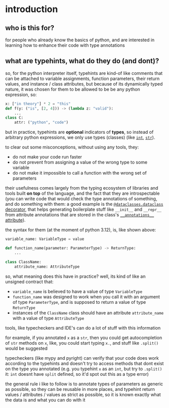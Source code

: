# introduction

## who is this for?

for people who already know the basics of python, and are interested in learning
how to enhance their code with type annotations

## what are typehints, what do they do (and dont)?

so, for the python interpreter itself, typehints are kind-of like comments that
can be attached to variable assignments, function parameters, their return
values, and instance / class attributes, but because of its dynamically typed
nature, it was chosen for them to be allowed to be be any python expression, so:

```python
x: ["in theory"] * 2 = "this"
def f(y: ("is", [2, 4])) -> (lambda z: "valid"):
    ...
class C:
    attr: ("python", "code")
```

but in practice, typehints are **optional** indicators of **types**, so instead
of arbitrary python expressions, we only use types (classes) (like
[`int`](https://docs.python.org/3/library/functions.html#int),
[`str`](https://docs.python.org/3/library/functions.html#int)).

to clear out some misconceptions, without using any tools, they:

- do not make your code run faster
- do not prevent from assigning a value of the wrong type to some variable
- do not make it impossible to call a function with the wrong set of parameters

their usefulness comes largely from the typing ecosystem of libraries and tools
built **on top** of the language, and the fact that they are introspectable (you
can write code that would check the type annotations of something, and do
something with them: a good example is the [`@dataclasses.dataclass`
decorator](https://docs.python.org/3/library/dataclasses.html#dataclasses.dataclass),
that helps generating boilerplate stuff like ``__init__`` and ``__repr__`` from
attribute annotations that are stored in the class's [``__annotations__``
attribute](https://docs.python.org/3/howto/annotations.html)).

the syntax for them (at the moment of python 3.12), is, like shown above:

```python
variable_name: VariableType = value

def function_name(parameter: ParameterType) -> ReturnType:
    ...

class ClassName:
    attribute_name: AttributeType
```

so, what meaning does this have in practice? well, its kind of like an unsigned
contract that:

- `variable_name` is believed to have a value of type `VariableType`
- `function_name` was designed to work when you call it with an argument of type
  `ParameterType`, and is supposed to return a value of type `ReturnType`
- instances of the `ClassName` class should have an attribute `attribute_name`
  with a value of type `AttributeType`

tools, like typecheckers and IDE's can do a lot of stuff with this information

for example, if you annotated `x` as a `str`, then you could get autocompletion
of `str` methods on `x`, like, you could start typing `x.`, and stuff like
`.split()` would be suggested

typecheckers (like mypy and pyright) can verify that your code does work
according to the typehints and doesn't try to access methods that dont exist on
the type you annotated (e.g. you typehint `x` as an `int`, but try to `.split()`
it: `int` doesnt have `split` defined, so it'd spot out this as a type error)

the general rule i like to follow is to annotate types of parameters as generic
as possible, so they can be reusable in more places, and typehint return values / attributes / values
as strict as possible, so it is known exactly what the
data is and what you can do with it
